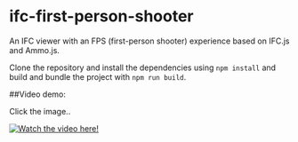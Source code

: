 # ifc-first-person-shooter
An IFC viewer with an FPS (first-person shooter) experience based on IFC.js and Ammo.js.

Clone the repository and install the dependencies using `npm install` and build and bundle the project with `npm run build`.


##Video demo:

Click the image..

[![Watch the video here!](https://img.youtube.com/vi/Je4YgQH_QyY/maxresdefault.jpg)](https://youtu.be/Je4YgQH_QyY)
